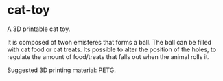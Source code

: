 # cat-toy
A 3D printable cat toy.

It is composed of twoh emisferes that forms a ball.
The ball can be filled with cat food or cat treats. 
Its possible to alter the position of the holes, to regulate the amount of food/treats that falls out when the animal rolls it.

Suggested 3D printing material: PETG.
